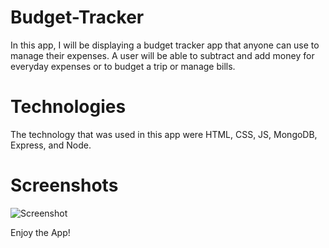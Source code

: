 # Budget-Tracker

In this app, I will be displaying a budget tracker app that anyone can use to manage their expenses. A user will be able to subtract and add money for everyday expenses or to budget a trip or manage bills.

# Technologies 
 
 The technology that was used in this app were HTML, CSS, JS, MongoDB, Express, and Node.

# Screenshots

![Screenshot](../public/icons/Budget-Tracker.png)

Enjoy the App!